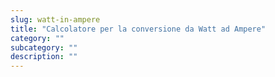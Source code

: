 ```yaml
---
slug: watt-in-ampere
title: "Calcolatore per la conversione da Watt ad Ampere"
category: ""
subcategory: ""
description: ""
---
```


